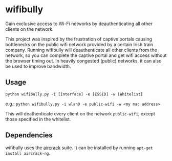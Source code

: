 # wifibully

Gain exclusive access to Wi-Fi networks by deauthenticating all other clients on
the network.

This project was inspired by the frustration of captive portals causing
bottlenecks on the public wifi network provided by a certain Irish train
company. Running wifibully will deauthenticate all other clients from the
network, so you can complete the captive portal and get wifi access without the
browser timing out. In heavily congested (public) networks, it can also be used
to improve bandwidth.

## Usage

`python wifibully.py -i [Interface] -e [ESSID] -w [Whitelist]`

e.g.:
`python wifibully.py -i wlan0 -e public-wifi -w <my mac address>`

This will deathenticate every client on the network `public-wifi`, except those
specified in the whitelist.

## Dependencies

wifibully uses the [aircrack](http://www.aircrack-ng.org/) suite. It can be
installed by running `apt-get install aircrack-ng`.
